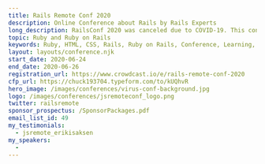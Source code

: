 ```yaml
---
title: Rails Remote Conf 2020
description: Online Conference about Rails by Rails Experts
long_description: RailsConf 2020 was canceled due to COVID-19. This conference is designed to provide the training and interaction without the risk of being in person. 
topic: Ruby and Ruby on Rails
keywords: Ruby, HTML, CSS, Rails, Ruby on Rails, Conference, Learning, Keeping Current
layout: layouts/conference.njk
start_date: 2020-06-24
end_date: 2020-06-26
registration_url: https://www.crowdcast.io/e/rails-remote-conf-2020
cfp_url: https://chuck193704.typeform.com/to/kUQhvR
hero_image: /images/conferences/virus-conf-background.jpg
logo: /images/conferences/jsremoteconf_logo.png
twitter: railsremote
sponsor_prospectus: /SponsorPackages.pdf
email_list_id: 49
my_testimonials:
  - jsremote_erikisaksen
my_speakers:
  - 
---
```


